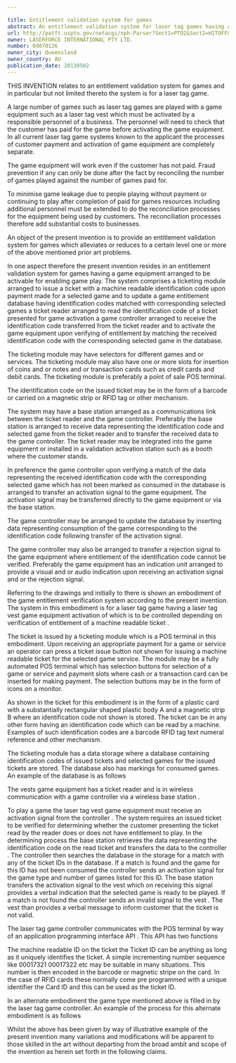 ```yaml
---

title: Entitlement validation system for games
abstract: An entitlement validation system for laser tag games having a laser tag vest arranged to be activatable for enabling game play has a ticketing module arranged to issue a ticket with a machine readable identification code upon payment made for a selected game, and to update a game entitlement database having identification codes matched with corresponding selected games, a ticket reader arranged to read the identification code of a ticket presented for game activation, a game controller arranged to receive the identification code transferred from the ticket reader and to activate the game equipment upon verifying of entitlement by matching the received identification code with the corresponding selected game in the database. The system may have a base station arranged as a communications link between the ticket reader and the game controller. The ticket reader may be integrated into the game equipment or installed in a validation activation station.
url: http://patft.uspto.gov/netacgi/nph-Parser?Sect1=PTO2&Sect2=HITOFF&p=1&u=%2Fnetahtml%2FPTO%2Fsearch-adv.htm&r=1&f=G&l=50&d=PALL&S1=09070126&OS=09070126&RS=09070126
owner: LASERFORCE INTERNATIONAL PTY LTD.
number: 09070126
owner_city: Queensland
owner_country: AU
publication_date: 20130502
---
```

THIS INVENTION relates to an entitlement validation system for games and in particular but not limited thereto the system is for a laser tag game.

A large number of games such as laser tag games are played with a game equipment such as a laser tag vest which must be activated by a responsible personnel of a business. The personnel will need to check that the customer has paid for the game before activating the game equipment. In all current laser tag game systems known to the applicant the processes of customer payment and activation of game equipment are completely separate.

The game equipment will work even if the customer has not paid. Fraud prevention if any can only be done after the fact by reconciling the number of games played against the number of games paid for.

To minimise game leakage due to people playing without payment or continuing to play after completion of paid for games resources including additional personnel must be extended to do the reconciliation processes for the equipment being used by customers. The reconciliation processes therefore add substantial costs to businesses.

An object of the present invention is to provide an entitlement validation system for games which alleviates or reduces to a certain level one or more of the above mentioned prior art problems.

In one aspect therefore the present invention resides in an entitlement validation system for games having a game equipment arranged to be activable for enabling game play. The system comprises a ticketing module arranged to issue a ticket with a machine readable identification code upon payment made for a selected game and to update a game entitlement database having identification codes matched with corresponding selected games a ticket reader arranged to read the identification code of a ticket presented for game activation a game controller arranged to receive the identification code transferred from the ticket reader and to activate the game equipment upon verifying of entitlement by matching the received identification code with the corresponding selected game in the database.

The ticketing module may have selectors for different games and or services. The ticketing module may also have one or more slots for insertion of coins and or notes and or transaction cards such as credit cards and debit cards. The ticketing module is preferably a point of sale POS terminal.

The identification code on the issued ticket may be in the form of a barcode or carried on a magnetic strip or RFID tag or other mechanism.

The system may have a base station arranged as a communications link between the ticket reader and the game controller. Preferably the base station is arranged to receive data representing the identification code and selected game from the ticket reader and to transfer the received data to the game controller. The ticket reader may be integrated into the game equipment or installed in a validation activation station such as a booth where the customer stands.

In preference the game controller upon verifying a match of the data representing the received identification code with the corresponding selected game which has not been marked as consumed in the database is arranged to transfer an activation signal to the game equipment. The activation signal may be transferred directly to the game equipment or via the base station.

The game controller may be arranged to update the database by inserting data representing consumption of the game corresponding to the identification code following transfer of the activation signal.

The game controller may also be arranged to transfer a rejection signal to the game equipment where entitlement of the identification code cannot be verified. Preferably the game equipment has an indication unit arranged to provide a visual and or audio indication upon receiving an activation signal and or the rejection signal.

Referring to the drawings and initially to there is shown an embodiment of the game entitlement verification system according to the present invention. The system in this embodiment is for a laser tag game having a laser tag vest game equipment activation of which is to be controlled depending on verification of entitlement of a machine readable ticket .

The ticket is issued by a ticketing module which is a POS terminal in this embodiment. Upon receiving an appropriate payment for a game or service an operator can press a ticket issue button not shown for issuing a machine readable ticket for the selected game service. The module may be a fully automated POS terminal which has selection buttons for selection of a game or service and payment slots where cash or a transaction card can be inserted for making payment. The selection buttons may be in the form of icons on a monitor.

As shown in the ticket for this embodiment is in the form of a plastic card with a substantially rectangular shaped plastic body A and a magnetic strip B where an identification code not shown is stored. The ticket can be in any other form having an identification code which can be read by a machine. Examples of such identification codes are a barcode RFID tag text numeral reference and other mechanism.

The ticketing module has a data storage where a database containing identification codes of issued tickets and selected games for the issued tickets are stored. The database also has markings for consumed games. An example of the database is as follows 

The vests game equipment has a ticket reader and is in wireless communication with a game controller via a wireless base station .

To play a game the laser tag vest game equipment must receive an activation signal from the controller . The system requires an issued ticket to be verified for determining whether the customer presenting the ticket read by the reader does or does not have entitlement to play. In the determining process the base station retrieves the data representing the identification code on the read ticket and transfers the data to the controller . The controller then searches the database in the storage for a match with any of the ticket IDs in the database. If a match is found and the game for this ID has not been consumed the controller sends an activation signal for the game type and number of games listed for this ID. The base station transfers the activation signal to the vest which on receiving this signal provides a verbal indication that the selected game is ready to be played. If a match is not found the controller sends an invalid signal to the vest . The vest than provides a verbal message to inform customer that the ticket is not valid.

The laser tag game controller communicates with the POS terminal by way of an application programming interface API . This API has two functions 

The machine readable ID on the ticket the Ticket ID can be anything as long as it uniquely identifies the ticket. A simple incrementing number sequence like 00017321 00017322 etc may be suitable in many situations. This number is then encoded in the barcode or magnetic stripe on the card. In the case of RFID cards these normally come pre programmed with a unique identifier the Card ID and this can be used as the ticket ID.

In an alternate embodiment the game type mentioned above is filled in by the laser tag game controller. An example of the process for this alternate embodiment is as follows 

Whilst the above has been given by way of illustrative example of the present invention many variations and modifications will be apparent to those skilled in the art without departing from the broad ambit and scope of the invention as herein set forth in the following claims.

